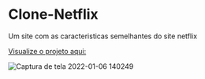 # Clone-Netflix
 Um site com as caracteristicas semelhantes do site netflix

[Visualize o projeto aqui:](https://gabrielmg97.github.io/Clone-Netflix/)

![Captura de tela 2022-01-06 140249](https://user-images.githubusercontent.com/95991330/148421488-8601d607-3f9c-4f9f-931a-dd9fc55cc16b.png)
